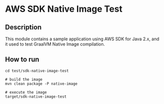# AWS SDK Native Image Test

## Description
This module contains a sample application using AWS SDK for Java 2.x, and it
 used to test GraalVM Native Image compilation.

## How to run
```
cd test/sdk-native-image-test

# build the image
mvn clean package -P native-image

# execute the image
target/sdk-native-image-test
```


